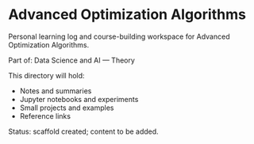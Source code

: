 # Advanced Optimization Algorithms

Personal learning log and course-building workspace for Advanced Optimization Algorithms.

Part of: Data Science and AI — Theory

This directory will hold:
- Notes and summaries
- Jupyter notebooks and experiments
- Small projects and examples
- Reference links

Status: scaffold created; content to be added.
